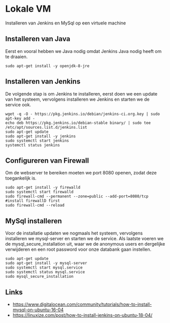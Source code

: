 # Lokale VM

Installeren van Jenkins en MySql op een virtuele machine

## Installeren van Java

Eerst en vooral hebben we Java nodig omdat Jenkins Java nodig heeft om te draaien.

```
sudo apt-get install -y openjdk-8-jre
```
## Installeren van Jenkins

De volgende stap is om Jenkins te installeren, eerst doen we een update van het systeem, vervolgens installeren we Jenkins en starten we de service ook.
```
wget -q -O - https://pkg.jenkins.io/debian/jenkins-ci.org.key | sudo apt-key add -
echo deb https://pkg.jenkins.io/debian-stable binary/ | sudo tee /etc/apt/sources.list.d/jenkins.list
sudo apt-get update
sudo apt-get install -y jenkins
sudo systemctl start jenkins
systemctl status jenkins
```

## Configureren van Firewall
Om de webserver te bereiken moeten we port 8080 openen, zodat deze toegankelijk is.
```
sudo apt-get install -y firewalld
sudo systemctl start firewalld
sudo firewall-cmd --permanent --zone=public --add-port=8080/tcp #install firewallD first
sudo firewall-cmd --reload
```
## MySql installeren
Voor de installatie updaten we nogmaals het systeem, vervolgens installeren we mysql-server en starten we de service. Als laatste voeren we de mysql_secure_installation uit, waar we de anonymous users en dergelijke verwijderen en een root password voor onze databank gaan instellen.
```
sudo apt-get update
sudo apt-get install -y mysql-server
sudo systemctl start mysql.service
sudo systemctl status mysql.service
sudo mysql_secure_installation
```

## Links

* <https://www.digitalocean.com/community/tutorials/how-to-install-mysql-on-ubuntu-16-04>
* <https://linuxize.com/post/how-to-install-jenkins-on-ubuntu-18-04/>
